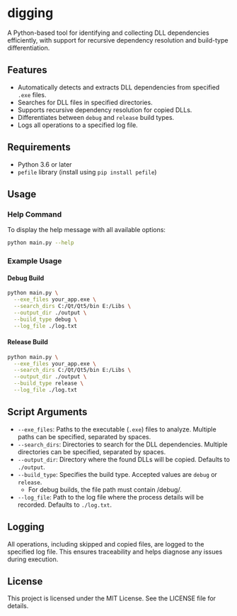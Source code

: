 # digging

A Python-based tool for identifying and collecting DLL dependencies efficiently, with support for recursive dependency resolution and build-type differentiation.

## Features
- Automatically detects and extracts DLL dependencies from specified `.exe` files.
- Searches for DLL files in specified directories.
- Supports recursive dependency resolution for copied DLLs.
- Differentiates between `debug` and `release` build types.
- Logs all operations to a specified log file.

## Requirements
- Python 3.6 or later
- `pefile` library (install using `pip install pefile`)

## Usage

### Help Command
To display the help message with all available options:
```bash
python main.py --help
```

### Example Usage

#### Debug Build
```bash
python main.py \
  --exe_files your_app.exe \
  --search_dirs C:/Qt/Qt5/bin E:/Libs \
  --output_dir ./output \
  --build_type debug \
  --log_file ./log.txt
```

#### Release Build
```bash
python main.py \
  --exe_files your_app.exe \
  --search_dirs C:/Qt/Qt5/bin E:/Libs \
  --output_dir ./output \
  --build_type release \
  --log_file ./log.txt
```

## Script Arguments
- `--exe_files`: Paths to the executable (`.exe`) files to analyze. Multiple paths can be specified, separated by spaces.
- `--search_dirs`: Directories to search for the DLL dependencies. Multiple directories can be specified, separated by spaces.
- `--output_dir`: Directory where the found DLLs will be copied. Defaults to `./output`.
- `--build_type`: Specifies the build type. Accepted values are `debug` or `release`.
	- For debug builds, the file path must contain /debug/.
- `--log_file`: Path to the log file where the process details will be recorded. Defaults to `./log.txt`.

## Logging
All operations, including skipped and copied files, are logged to the specified log file. This ensures traceability and helps diagnose any issues during execution.

## License
This project is licensed under the MIT License. See the LICENSE file for details.

